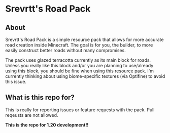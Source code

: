 # Srevrtt's Road Pack

## **About**

Srevrtt's Road Pack is a simple resource pack that allows for more accurate road creation inside Minecraft. The goal is for you, the builder, to more easily construct better roads without many compromises.

The pack uses glazed terracotta currently as its main block for roads. Unless you really like this block and/or you are planning to use/already using this block, you should be fine when using this resource pack. I'm currently thinking about using biome-specific textures (via Optifine) to avoid this issue.

## **What is this repo for?**

This is really for reporting issues or feature requests with the pack. Pull reqeusts are not allowed.

**This is the repo for 1.20 development!!**
